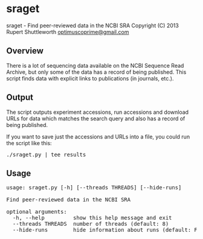 sraget
======

sraget - Find peer-reviewed data in the NCBI SRA
Copyright (C) 2013  Rupert Shuttleworth
optimuscoprime@gmail.com

Overview
--------

There is a lot of sequencing data available on the NCBI Sequence Read Archive, but only some of the data has a record of being published. This script finds data with explicit links to publications (in journals, etc.).

Output
------

The script outputs experiment accessions, run accessions and download URLs for data which matches the search query and also has a record of being published.

If you want to save just the accessions and URLs into a file, you could run the script like this:

<pre>
./sraget.py | tee results
</pre>

Usage
-----

<pre>
usage: sraget.py [-h] [--threads THREADS] [--hide-runs]

Find peer-reviewed data in the NCBI SRA

optional arguments:
  -h, --help         show this help message and exit
  --threads THREADS  number of threads (default: 8)
  --hide-runs        hide information about runs (default: False)
</pre>
